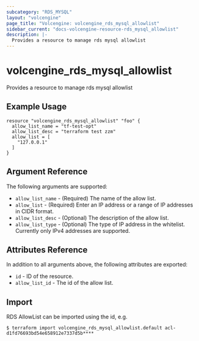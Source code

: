 ```yaml
---
subcategory: "RDS_MYSQL"
layout: "volcengine"
page_title: "Volcengine: volcengine_rds_mysql_allowlist"
sidebar_current: "docs-volcengine-resource-rds_mysql_allowlist"
description: |-
  Provides a resource to manage rds mysql allowlist
---
```

# volcengine_rds_mysql_allowlist
Provides a resource to manage rds mysql allowlist
## Example Usage
```hcl
resource "volcengine_rds_mysql_allowlist" "foo" {
  allow_list_name = "tf-test-opt"
  allow_list_desc = "terraform test zzm"
  allow_list = [
    "127.0.0.1"
  ]
}
```
## Argument Reference
The following arguments are supported:
* `allow_list_name` - (Required) The name of the allow list.
* `allow_list` - (Required) Enter an IP address or a range of IP addresses in CIDR format.
* `allow_list_desc` - (Optional) The description of the allow list.
* `allow_list_type` - (Optional) The type of IP address in the whitelist. Currently only IPv4 addresses are supported.

## Attributes Reference
In addition to all arguments above, the following attributes are exported:
* `id` - ID of the resource.
* `allow_list_id` - The id of the allow list.


## Import
RDS AllowList can be imported using the id, e.g.
```
$ terraform import volcengine_rds_mysql_allowlist.default acl-d1fd76693bd54e658912e7337d5b****
```

